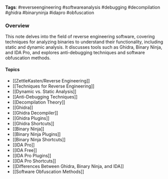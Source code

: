 **Tags**: #reverseengineering #softwareanalysis #debugging #decompilation #ghidra #binaryninja #idapro #obfuscation

### Overview

This note delves into the field of reverse engineering software, covering techniques for analyzing binaries to understand their functionality, including static and dynamic analysis. It discusses tools such as Ghidra, Binary Ninja, and IDA Pro, and explores anti-debugging techniques and software obfuscation methods.

#### Topics

- [[ZettleKasten/Reverse Engineering]]
- [[Techniques for Reverse Engineering]]
- [[Dynamic vs. Static Analysis]]
- [[Anti-Debugging Techniques]]
- [[Decompilation Theory]]
- [[Ghidra]]
- [[Ghidra Decompiler]]
- [[Ghidra Plugins]]
- [[Ghidra Shortcuts]]
- [[Binary Ninja]]
- [[Binary Ninja Plugins]]
- [[Binary Ninja Shortcuts]]
- [[IDA Pro]]
- [[IDA Free]]
- [[IDA Pro Plugins]]
- [[IDA Pro Shortcuts]]
- [[Differences Between Ghidra, Binary Ninja, and IDA]]
- [[Software Obfuscation Methods]]